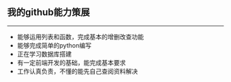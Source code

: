 ## 我的github能力策展
---
- 能够运用列表和函数，完成基本的增删改查功能
- 能够完成简单的python编写
- 正在学习数据库搭建
- 有一定前端开发的基础，能完成基本要求
- 工作认真负责，不懂的能先自己查阅资料解决
